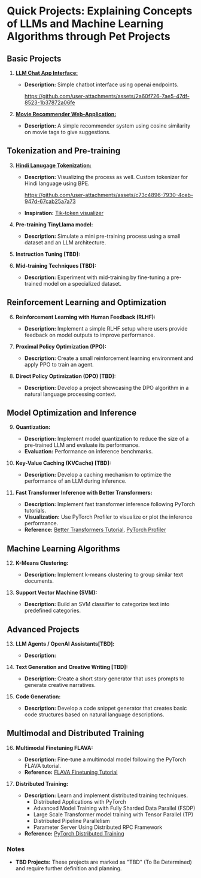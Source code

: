 # Quick Projects: Explaining Concepts of LLMs and Machine Learning Algorithms through Pet Projects

## Basic Projects

1. **[LLM Chat App Interface:](./llm-chat-app/)**
   - **Description:** Simple chatbot interface using openai endpoints.
     
      https://github.com/user-attachments/assets/2a60f726-7ae5-47df-8523-1b37872a06fe

2. **[Movie Recommender Web-Application:](./movie-recommender-webapp/)**
   - **Description:** A simple recommender system using cosine similarity on movie tags to give suggestions.

## Tokenization and Pre-training

3. **[Hindi Lanugage Tokenization:](./tokenizer/)**
   - **Description:** Visualizing the process as well. Custom tokenizer for Hindi language using BPE.

      https://github.com/user-attachments/assets/c73c4896-7930-4ceb-947d-67cab25a7a73
   - **Inspiration:** [Tik-token visualizer](https://github.com/dqbd/tiktokenizer)

4. **Pre-training TinyLlama model:**
   - **Description:** Simulate a mini pre-training process using a small dataset and an LLM architecture.

5. **Instruction Tuning [TBD]:**

5. **Mid-training Techniques [TBD]:**
   - **Description:** Experiment with mid-training by fine-tuning a pre-trained model on a specialized dataset.

## Reinforcement Learning and Optimization

6. **Reinforcement Learning with Human Feedback (RLHF):**
   - **Description:** Implement a simple RLHF setup where users provide feedback on model outputs to improve performance.

7. **Proximal Policy Optimization (PPO):**
   - **Description:** Create a small reinforcement learning environment and apply PPO to train an agent.

8. **Direct Policy Optimization (DPO) [TBD]:**
   - **Description:** Develop a project showcasing the DPO algorithm in a natural language processing context.
   
## Model Optimization and Inference

9. **Quantization:**
   - **Description:** Implement model quantization to reduce the size of a pre-trained LLM and evaluate its performance.
   - **Evaluation:** Performance on inference benchmarks.
   
10. **Key-Value Caching (KVCache) [TBD]:**
    - **Description:** Develop a caching mechanism to optimize the performance of an LLM during inference.
    
11. **Fast Transformer Inference with Better Transformers:**
    - **Description:** Implement fast transformer inference following PyTorch tutorials.
    - **Visualization:** Use PyTorch Profiler to visualize or plot the inference performance.
    - **Reference:** [Better Transformers Tutorial](https://pytorch.org/tutorials/beginner/bettertransformer_tutorial.html), [PyTorch Profiler](https://pytorch.org/tutorials/beginner/profiler.html)

## Machine Learning Algorithms

12. **K-Means Clustering:**
    - **Description:** Implement k-means clustering to group similar text documents.

13. **Support Vector Machine (SVM):**
    - **Description:** Build an SVM classifier to categorize text into predefined categories.

## Advanced Projects

13. **LLM Agents / OpenAI Assistants[TBD]:** 
    - **Description:** 

14. **Text Generation and Creative Writing [TBD]:**
    - **Description:** Create a short story generator that uses prompts to generate creative narratives.

15. **Code Generation:**
    - **Description:** Develop a code snippet generator that creates basic code structures based on natural language descriptions.

## Multimodal and Distributed Training

16. **Multimodal Finetuning FLAVA:**
    - **Description:** Fine-tune a multimodal model following the PyTorch FLAVA tutorial.
    - **Reference:** [FLAVA Finetuning Tutorial](https://pytorch.org/tutorials/beginner/flava_finetuning_tutorial.html)

17. **Distributed Training:**
    - **Description:** Learn and implement distributed training techniques.
        - Distributed Applications with PyTorch
        - Advanced Model Training with Fully Sharded Data Parallel (FSDP)
        - Large Scale Transformer model training with Tensor Parallel (TP)
        - Distributed Pipeline Parallelism
        - Parameter Server Using Distributed RPC Framework
    - **Reference:** [PyTorch Distributed Training](https://pytorch.org/tutorials/distributed/home.html)

### Notes
- **TBD Projects:** These projects are marked as "TBD" (To Be Determined) and require further definition and planning.
